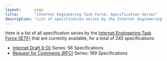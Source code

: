 ```yaml
---
layout:      page
title:       "Internet Engineering Task Force: Specification Series"
description: "List of specification series by the Internet Engineering Task Force (IETF/)"
---
```


Here is a list of all specification series by the [Internet Engineering Task Force (IETF)](http://www.ietf.org/) that are currently available, for a total of 245 specifications:

  * [Internet Draft (I-D)](I-D/) Series: 56 Specifications
  * [Request for Comments (RFC)](RFC/) Series: 189 Specifications
